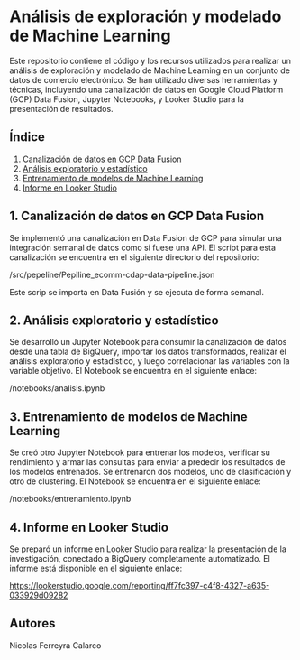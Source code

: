 # Análisis de exploración y modelado de Machine Learning

Este repositorio contiene el código y los recursos utilizados para realizar un análisis de exploración y modelado de Machine Learning en un conjunto de datos de comercio electrónico. Se han utilizado diversas herramientas y técnicas, incluyendo una canalización de datos en Google Cloud Platform (GCP) Data Fusion, Jupyter Notebooks, y Looker Studio para la presentación de resultados.

## Índice

1. [Canalización de datos en GCP Data Fusion](#canalizacion)
2. [Análisis exploratorio y estadístico](#analisis)
3. [Entrenamiento de modelos de Machine Learning](#modelado)
4. [Informe en Looker Studio](#looker)

<a name="canalizacion"></a>

## 1. Canalización de datos en GCP Data Fusion

Se implementó una canalización en Data Fusion de GCP para simular una integración semanal de datos como si fuese una API. El script para esta canalización se encuentra en el siguiente directorio del repositorio:

/src/pepeline/Pepiline_ecomm-cdap-data-pipeline.json

Este scrip se importa en Data Fusión y se ejecuta de forma semanal.

<a name="analisis"></a>

## 2. Análisis exploratorio y estadístico

Se desarrolló un Jupyter Notebook para consumir la canalización de datos desde una tabla de BigQuery, importar los datos transformados, realizar el análisis exploratorio y estadístico, y luego correlacionar las variables con la variable objetivo. El Notebook se encuentra en el siguiente enlace:

/notebooks/analisis.ipynb

<a name="modelado"></a>

## 3. Entrenamiento de modelos de Machine Learning

Se creó otro Jupyter Notebook para entrenar los modelos, verificar su rendimiento y armar las consultas para enviar a predecir los resultados de los modelos entrenados. Se entrenaron dos modelos, uno de clasificación y otro de clustering. El Notebook se encuentra en el siguiente enlace:

/notebooks/entrenamiento.ipynb

<a name="looker"></a>

## 4. Informe en Looker Studio

Se preparó un informe en Looker Studio para realizar la presentación de la investigación, conectado a BigQuery completamente automatizado. El informe está disponible en el siguiente enlace:

https://lookerstudio.google.com/reporting/ff7fc397-c4f8-4327-a635-033929d09282

## Autores

Nicolas Ferreyra Calarco
